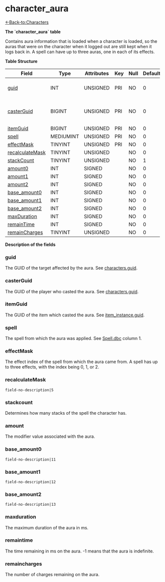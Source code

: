 # character\_aura

[<-Back-to:Characters](database-characters)

**The \`character\_aura\` table**

Contains aura information that is loaded when a character is loaded, so the auras that were on the character when it logged out are still kept when it logs back in. A spell can have up to three auras, one in each of its effects.

**Table Structure**

| Field                | Type      | Attributes | Key | Null | Default | Extra | Comment                       |
| -------------------- | --------- | ---------- | --- | ---- | ------- | ----- | ----------------------------- |
| [guid][1]            | INT       | UNSIGNED   | PRI | NO   | 0       |       | Global Unique Identifier      |
| [casterGuid][2]      | BIGINT    | UNSIGNED   | PRI | NO   | 0       |       | Full Global Unique Identifier |
| [itemGuid][3]        | BIGINT    | UNSIGNED   | PRI | NO   | 0       |       |                               |
| [spell][4]           | MEDIUMINT | UNSIGNED   | PRI | NO   | 0       |       |                               |
| [effectMask][5]      | TINYINT   | UNSIGNED   | PRI | NO   | 0       |       |                               |
| [recalculateMask][6] | TINYINT   | UNSIGNED   |     | NO   | 0       |       |                               |
| [stackCount][7]      | TINYINT   | UNSIGNED   |     | NO   | 1       |       |                               |
| [amount0][8]         | INT       | SIGNED     |     | NO   | 0       |       |                               |
| [amount1][9]         | INT       | SIGNED     |     | NO   | 0       |       |                               |
| [amount2][10]        | INT       | SIGNED     |     | NO   | 0       |       |                               |
| [base_amount0][11]   | INT       | SIGNED     |     | NO   | 0       |       |                               |
| [base_amount1][12]   | INT       | SIGNED     |     | NO   | 0       |       |                               |
| [base_amount2][13]   | INT       | SIGNED     |     | NO   | 0       |       |                               |
| [maxDuration][14]    | INT       | SIGNED     |     | NO   | 0       |       |                               |
| [remainTime][15]     | INT       | SIGNED     |     | NO   | 0       |       |                               |
| [remainCharges][16]  | TINYINT   | UNSIGNED   |     | NO   | 0       |       |                               |

[1]: #guid
[2]: #casterguid
[3]: #itemguid
[4]: #spell
[5]: #effectmask
[6]: #recalculatemask
[7]: #stackcount
[8]: #amount
[9]: #amount
[10]: #amount
[11]: #baseamount0
[12]: #baseamount1
[13]: #baseamount2
[14]: #maxduration
[15]: #remaintime
[16]: #remaincharges

**Description of the fields**

### guid

The GUID of the target affected by the aura. See [characters.guid](characters#guid).

### casterGuid

The GUID of the player who casted the aura. See [characters.guid](characters#guid).

### itemGuid

The GUID of the item which casted the aura. See [item\_instance.guid](item\_instance#guid).

### spell

The spell from which the aura was applied. See [Spell.dbc](spell) column 1.

### effectMask

The effect index of the spell from which the aura came from. A spell has up to three effects, with the index being 0, 1, or 2.

### recalculateMask

`field-no-description|5`

### stackcount

Determines how many stacks of the spell the character has.

### amount

The modifier value associated with the aura.

### base\_amount0

`field-no-description|11`

### base\_amount1

`field-no-description|12`

### base\_amount2

`field-no-description|13`

### maxduration

The maximum duration of the aura in ms.

### remaintime

The time remaining in ms on the aura. -1 means that the aura is indefinite.

### remaincharges

The number of charges remaining on the aura.
